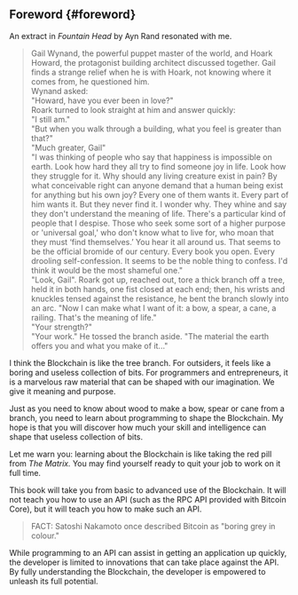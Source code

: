 ## Foreword {#foreword}

An extract in _Fountain Head_ by Ayn Rand resonated with me.


> Gail Wynand, the powerful puppet master of the world, and Hoark Howard, the protagonist building architect discussed together. Gail finds a strange relief when he is with Hoark, not knowing where it comes from, he questioned him.  
> Wynand asked:  
> "Howard, have you ever been in love?"  
> Roark turned to look straight at him and answer quickly:  
> "I still am."  
> "But when you walk through a building, what you feel is greater than that?"  
> "Much greater, Gail"  
> "I was thinking of people who say that happiness is impossible on earth. Look how hard they all try to find someone joy in life. Look how they struggle for it. Why should any living creature exist in pain? By what conceivable right can anyone demand that a human being exist for anything but his own joy? Every one of them wants it. Every part of him wants it. But they never find it. I wonder why. They whine and say they don't understand the meaning of life. There's a particular kind of people that I despise. Those who seek some sort of a higher purpose or 'universal goal,' who don't know what to live for, who moan that they must ‘find themselves.’ You hear it all around us. That seems to be the official bromide of our century. Every book you open. Every drooling self-confession. It seems to be the noble thing to confess. I'd think it would be the most shameful one."  
> "Look, Gail". Roark got up, reached out, tore a thick branch off a tree, held it in both hands, one fist closed at each end; then, his wrists and knuckles tensed against the resistance, he bent the branch slowly into an arc. "Now I can make what I want of it: a bow, a spear, a cane, a railing. That's the meaning of life."  
> "Your strength?"  
> "Your work." He tossed the branch aside. "The material the earth offers you and what you make of it..."  

I think the Blockchain is like the tree branch. For outsiders, it feels like a boring and useless collection of bits. For programmers and entrepreneurs, it is a marvelous raw material that can be shaped with our imagination. We give it meaning and purpose.

Just as you need to know about wood to make a bow, spear or cane from a branch, you need to learn about programming to shape the Blockchain. My hope is that you will discover how much your skill and intelligence can shape that useless collection of bits.

Let me warn you: learning about the Blockchain is like taking the red pill from _The Matrix._ You may find yourself ready to quit your job to work on it full time.

This book will take you from basic to advanced use of the Blockchain. It will not teach you how to use an API (such as the RPC API provided with Bitcoin Core), but it will teach you how to make such an API.

> FACT: Satoshi Nakamoto once described Bitcoin as "boring grey in colour."

While programming to an API can assist in getting an application up quickly, the developer is limited to innovations that can take place against the API. By fully understanding the Blockchain, the developer is empowered to unleash its full potential.